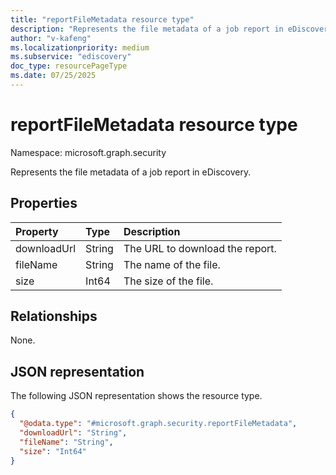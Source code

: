 ```yaml
---
title: "reportFileMetadata resource type"
description: "Represents the file metadata of a job report in eDiscovery."
author: "v-kafeng"
ms.localizationpriority: medium
ms.subservice: "ediscovery"
doc_type: resourcePageType
ms.date: 07/25/2025
---
```


# reportFileMetadata resource type

Namespace: microsoft.graph.security

Represents the file metadata of a job report in eDiscovery.

## Properties

|Property|Type|Description|
|:---|:---|:---|
|downloadUrl| String |The URL to download the report. |
|fileName | String | The name of the file. |
|size| Int64 | The size of the file. |

## Relationships
None.

## JSON representation

The following JSON representation shows the resource type.

<!-- {
  "blockType": "resource",
  "@odata.type": "microsoft.graph.security.reportFileMetadata",
  "openType": false
}
-->
``` json
{
  "@odata.type": "#microsoft.graph.security.reportFileMetadata",
  "downloadUrl": "String",
  "fileName": "String",
  "size": "Int64"
}
```
